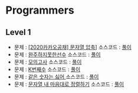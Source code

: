 # Programmers

  
## Level 1
  * 문제 : [[2020카카오공채] 문자열 압축](https://programmers.co.kr/learn/courses/30/lessons/60057)] 소스코드 : 
    [풀이](https://github.com/DonghyunSung-MS/Algorithms_study/blob/master/Programmers/level1/compress_string_array.cpp)
  * 문제 : [완주하지못한선수](https://programmers.co.kr/learn/courses/30/lessons/42576) 소스코드 : 
    [풀이](https://github.com/DonghyunSung-MS/Algorithms_study/blob/master/Programmers/level1/%EC%99%84%EC%A3%BC%ED%95%98%EC%A7%80%EB%AA%BB%ED%95%9C%EC%84%A0%EC%88%98.cpp)
  * 문제 : [모의고사](https://programmers.co.kr/learn/courses/30/lessons/42840) 소스코드 : 
    [풀이](https://github.com/DonghyunSung-MS/Algorithms_study/blob/master/Programmers/level1/%EB%AA%A8%EC%9D%98%EA%B3%A0%EC%82%AC.cpp)
  * 문제 : [K번째수](https://programmers.co.kr/learn/courses/30/lessons/42748) 소스코드 : 
    [풀이](https://github.com/DonghyunSung-MS/Algorithms_study/blob/master/Programmers/level1/k%EB%B2%88%EC%A7%B8%EC%88%98.cpp)
  * 문제 : [같은 숫자는 싫어
](https://programmers.co.kr/learn/courses/30/lessons/12906) 소스코드 : 
    [풀이](https://github.com/DonghyunSung-MS/Algorithms_study/blob/master/Programmers/level1/%EA%B0%99%EC%9D%80%EC%88%AB%EC%9E%90%EB%8A%94%EC%8B%AB%EC%96%B4.cpp)
  * 문제 : [문자열 내 마음대로 정렬하기](https://programmers.co.kr/learn/courses/30/lessons/12915) 소스코드 : 
    [풀이](https://github.com/DonghyunSung-MS/Algorithms_study/blob/master/Programmers/level1/%EB%AC%B8%EC%9E%90%EC%97%B4_%EB%82%B4_%EB%A7%88%EC%9D%8C%EB%8C%80%EB%A1%9C_%EC%A0%95%EB%A0%AC%ED%95%98%EA%B8%B0.cpp)
